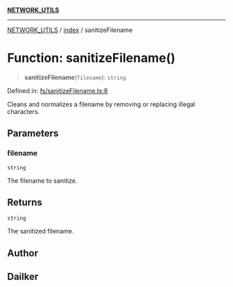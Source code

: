 [**NETWORK_UTILS**](../../README.md)

***

[NETWORK_UTILS](../../README.md) / [index](../README.md) / sanitizeFilename

# Function: sanitizeFilename()

> **sanitizeFilename**(`filename`): `string`

Defined in: [fs/sanitizeFilename.ts:8](https://github.com/dailker/everyutil/blob/26e2bb73429918cf0d08899e9efd90b82a42c92e/src/fs/sanitizeFilename.ts#L8)

Cleans and normalizes a filename by removing or replacing illegal characters.

## Parameters

### filename

`string`

The filename to sanitize.

## Returns

`string`

The sanitized filename.

## Author

## Dailker
